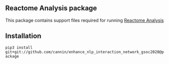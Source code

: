 Reactome Analysis package
---

This package contains support files required for running [Reactome Analysis](https://github.com/cannin/enhance_nlp_interaction_network_gsoc2020)

## Installation
`pip3 install git+git://github.com/cannin/enhance_nlp_interaction_network_gsoc2020@package`
